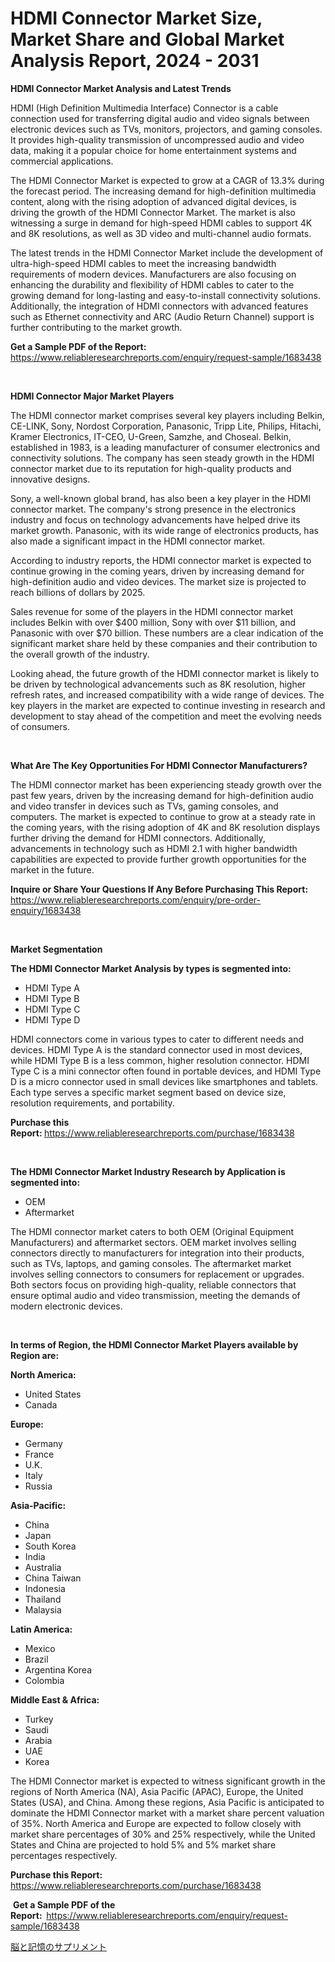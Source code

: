 <p><h1>HDMI Connector Market Size, Market Share and Global Market Analysis Report, 2024 - 2031</h1></p><p><strong>HDMI Connector Market Analysis and Latest Trends</strong></p>
<p><p>HDMI (High Definition Multimedia Interface) Connector is a cable connection used for transferring digital audio and video signals between electronic devices such as TVs, monitors, projectors, and gaming consoles. It provides high-quality transmission of uncompressed audio and video data, making it a popular choice for home entertainment systems and commercial applications.</p><p>The HDMI Connector Market is expected to grow at a CAGR of 13.3% during the forecast period. The increasing demand for high-definition multimedia content, along with the rising adoption of advanced digital devices, is driving the growth of the HDMI Connector Market. The market is also witnessing a surge in demand for high-speed HDMI cables to support 4K and 8K resolutions, as well as 3D video and multi-channel audio formats.</p><p>The latest trends in the HDMI Connector Market include the development of ultra-high-speed HDMI cables to meet the increasing bandwidth requirements of modern devices. Manufacturers are also focusing on enhancing the durability and flexibility of HDMI cables to cater to the growing demand for long-lasting and easy-to-install connectivity solutions. Additionally, the integration of HDMI connectors with advanced features such as Ethernet connectivity and ARC (Audio Return Channel) support is further contributing to the market growth.</p></p>
<p><strong>Get a Sample PDF of the Report:&nbsp;</strong> <a href="https://www.reliableresearchreports.com/enquiry/request-sample/1683438">https://www.reliableresearchreports.com/enquiry/request-sample/1683438</a></p>
<p>&nbsp;</p>
<p><strong>HDMI Connector Major Market Players</strong></p>
<p><p>The HDMI connector market comprises several key players including Belkin, CE-LINK, Sony, Nordost Corporation, Panasonic, Tripp Lite, Philips, Hitachi, Kramer Electronics, IT-CEO, U-Green, Samzhe, and Choseal. Belkin, established in 1983, is a leading manufacturer of consumer electronics and connectivity solutions. The company has seen steady growth in the HDMI connector market due to its reputation for high-quality products and innovative designs.</p><p>Sony, a well-known global brand, has also been a key player in the HDMI connector market. The company's strong presence in the electronics industry and focus on technology advancements have helped drive its market growth. Panasonic, with its wide range of electronics products, has also made a significant impact in the HDMI connector market.</p><p>According to industry reports, the HDMI connector market is expected to continue growing in the coming years, driven by increasing demand for high-definition audio and video devices. The market size is projected to reach billions of dollars by 2025.</p><p>Sales revenue for some of the players in the HDMI connector market includes Belkin with over $400 million, Sony with over $11 billion, and Panasonic with over $70 billion. These numbers are a clear indication of the significant market share held by these companies and their contribution to the overall growth of the industry.</p><p>Looking ahead, the future growth of the HDMI connector market is likely to be driven by technological advancements such as 8K resolution, higher refresh rates, and increased compatibility with a wide range of devices. The key players in the market are expected to continue investing in research and development to stay ahead of the competition and meet the evolving needs of consumers.</p></p>
<p>&nbsp;</p>
<p><strong>What Are The Key Opportunities For HDMI Connector Manufacturers?</strong></p>
<p><p>The HDMI connector market has been experiencing steady growth over the past few years, driven by the increasing demand for high-definition audio and video transfer in devices such as TVs, gaming consoles, and computers. The market is expected to continue to grow at a steady rate in the coming years, with the rising adoption of 4K and 8K resolution displays further driving the demand for HDMI connectors. Additionally, advancements in technology such as HDMI 2.1 with higher bandwidth capabilities are expected to provide further growth opportunities for the market in the future.</p></p>
<p><strong>Inquire or Share Your Questions If Any Before Purchasing This Report:</strong> <a href="https://www.reliableresearchreports.com/enquiry/pre-order-enquiry/1683438">https://www.reliableresearchreports.com/enquiry/pre-order-enquiry/1683438</a></p>
<p>&nbsp;</p>
<p><strong>Market Segmentation</strong></p>
<p><strong>The HDMI Connector Market Analysis by types is segmented into:</strong></p>
<p><ul><li>HDMI Type A</li><li>HDMI Type B</li><li>HDMI Type C</li><li>HDMI Type D</li></ul></p>
<p><p>HDMI connectors come in various types to cater to different needs and devices. HDMI Type A is the standard connector used in most devices, while HDMI Type B is a less common, higher resolution connector. HDMI Type C is a mini connector often found in portable devices, and HDMI Type D is a micro connector used in small devices like smartphones and tablets. Each type serves a specific market segment based on device size, resolution requirements, and portability.</p></p>
<p><strong>Purchase this Report:&nbsp;</strong><a href="https://www.reliableresearchreports.com/purchase/1683438">https://www.reliableresearchreports.com/purchase/1683438</a></p>
<p>&nbsp;</p>
<p><strong>The HDMI Connector Market Industry Research by Application is segmented into:</strong></p>
<p><ul><li>OEM</li><li>Aftermarket</li></ul></p>
<p><p>The HDMI connector market caters to both OEM (Original Equipment Manufacturers) and aftermarket sectors. OEM market involves selling connectors directly to manufacturers for integration into their products, such as TVs, laptops, and gaming consoles. The aftermarket market involves selling connectors to consumers for replacement or upgrades. Both sectors focus on providing high-quality, reliable connectors that ensure optimal audio and video transmission, meeting the demands of modern electronic devices.</p></p>
<p>&nbsp;</p>
<p><strong>In terms of Region, the HDMI Connector Market Players available by Region are:</strong></p>
<p>
    <p> <strong> North America: </strong>
        <ul>
            <li>United States</li>
            <li>Canada</li>
        </ul>
        </p> 
    <p> <strong> Europe: </strong>
        <ul>
            <li>Germany</li>
            <li>France</li>
            <li>U.K.</li>
            <li>Italy</li>
            <li>Russia</li>
        </ul>
        </p> 
    <p> <strong> Asia-Pacific: </strong>
        <ul>
            <li>China</li>
            <li>Japan</li>
            <li>South Korea</li>
            <li>India</li>
            <li>Australia</li>
            <li>China Taiwan</li>
            <li>Indonesia</li>
            <li>Thailand</li>
            <li>Malaysia</li>
        </ul>
        </p> 
    <p> <strong> Latin America: </strong>
        <ul>
            <li>Mexico</li>
            <li>Brazil</li>
            <li>Argentina Korea</li>
            <li>Colombia</li>
        </ul>
        </p> 
    <p> <strong> Middle East & Africa: </strong>
        <ul>
            <li>Turkey</li>
            <li>Saudi</li>
            <li>Arabia</li>
            <li>UAE</li>
            <li>Korea</li>
        </ul>
    </p>
    </p>
<p><p>The HDMI Connector market is expected to witness significant growth in the regions of North America (NA), Asia Pacific (APAC), Europe, the United States (USA), and China. Among these regions, Asia Pacific is anticipated to dominate the HDMI Connector market with a market share percent valuation of 35%. North America and Europe are expected to follow closely with market share percentages of 30% and 25% respectively, while the United States and China are projected to hold 5% and 5% market share percentages respectively.</p></p>
<p><strong>Purchase this Report: </strong><a href="https://www.reliableresearchreports.com/purchase/1683438">https://www.reliableresearchreports.com/purchase/1683438</a></p>
<p>&nbsp;<strong>Get a Sample PDF of the Report:&nbsp;&nbsp;</strong><a href="https://www.reliableresearchreports.com/enquiry/request-sample/1683438">https://www.reliableresearchreports.com/enquiry/request-sample/1683438</a></p>
<p><strong></strong></p>
<p><p><a href="https://github.com/mreklxf44233/Market-Research-Report-List-1/blob/main/13887619488.md">脳と記憶のサプリメント</a></p></p>
